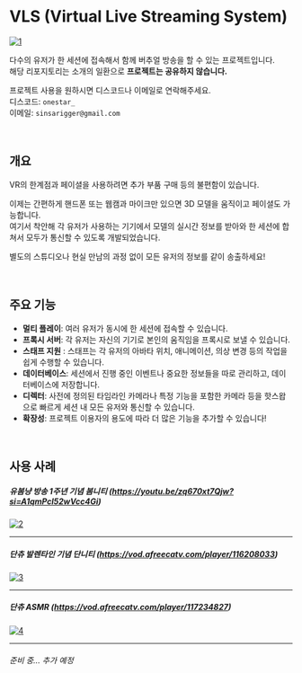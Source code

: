 # VLS (Virtual Live Streaming System)
[![1](https://i.imgur.com/usIGorx.png)](https://github.com/Hanbyori/VLS)

다수의 유저가 한 세션에 접속해서 함께 버추얼 방송을 할 수 있는 프로젝트입니다.<br>
해당 리포지토리는 소개의 일환으로 **프로젝트는 공유하지 않습니다.**

프로젝트 사용을 원하시면 디스코드나 이메일로 연락해주세요.  
디스코드: `onestar_`  
이메일: `sinsarigger@gmail.com`

&nbsp;
## 개요
VR의 한계점과 페이셜을 사용하려면 추가 부품 구매 등의 불편함이 있습니다.

이제는 간편하게 핸드폰 또는 웹캠과 마이크만 있으면 3D 모델을 움직이고 페이셜도 가능합니다.<br>
여기서 착안해 각 유저가 사용하는 기기에서 모델의 실시간 정보를 받아와 한 세션에 합쳐서 모두가 통신할 수 있도록 개발되었습니다.

별도의 스튜디오나 현실 만남의 과정 없이 모든 유저의 정보를 같이 송출하세요!

&nbsp;
## 주요 기능
- **멀티 플레이**: 여러 유저가 동시에 한 세션에 접속할 수 있습니다.
- **프록시 서버**: 각 유저는 자신의 기기로 본인의 움직임을 프록시로 보낼 수 있습니다.
- **스태프 지원** :  스태프는 각 유저의 아바타 위치, 애니메이션, 의상 변경 등의 작업을 쉽게 수행할 수 있습니다.
- **데이터베이스**: 세션에서 진행 중인 이벤트나 중요한 정보들을 따로 관리하고, 데이터베이스에 저장합니다.
- **디렉터**: 사전에 정의된 타임라인 카메라나 특정 기능을 포함한 카메라 등을 핫스왑으로 빠르게 세션 내 모든 유저와 통신할 수 있습니다.
- **확장성**: 프로젝트 이용자의 용도에 따라 더 많은 기능을 추가할 수 있습니다!

&nbsp;
## 사용 사례
##### 유봄냥 방송 1주년 기념 봄니티 (https://youtu.be/zq670xt7Qjw?si=A1qmPcl52wVcc4Gi)
[![2](https://i.imgur.com/abLjAYG.png)](https://youtu.be/zq670xt7Qjw?si=A1qmPcl52wVcc4Gi)

---

##### 단츄 발렌타인 기념 단니티 (https://vod.afreecatv.com/player/116208033)
[![3](https://i.imgur.com/QaDmjto.png)](https://vod.afreecatv.com/player/116208033)

---

##### 단츄 ASMR (https://vod.afreecatv.com/player/117234827)
[![4](https://i.imgur.com/y4lh7is.png)](https://vod.afreecatv.com/player/117234827)

---

###### 준비 중... 추가 예정
